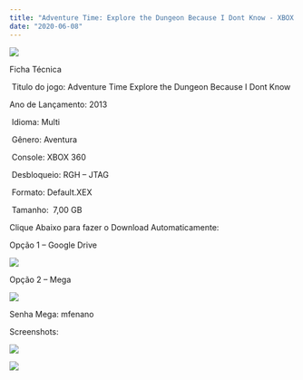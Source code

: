 ```yaml
---
title: "Adventure Time: Explore the Dungeon Because I Dont Know - XBOX 360 RGH - JTAG"
date: "2020-06-08"
---
```


[![](https://1.bp.blogspot.com/-J9aGDAYAv0o/Xt4_8O665eI/AAAAAAAALBA/Uo3xBvSADA4CjSCueHVIC21dns8oEyA_ACK4BGAsYHg/s320/91rtCXsxjPL._AC_SL1500_.jpg)](https://1.bp.blogspot.com/-J9aGDAYAv0o/Xt4_8O665eI/AAAAAAAALBA/Uo3xBvSADA4CjSCueHVIC21dns8oEyA_ACK4BGAsYHg/s1500/91rtCXsxjPL._AC_SL1500_.jpg)

Ficha Técnica

 Titulo do jogo: Adventure Time Explore the Dungeon Because I Dont Know

Ano de Lançamento: 2013

 Idioma: Multi

 Gênero: Aventura

 Console: XBOX 360

 Desbloqueio: RGH – JTAG

 Formato: Default.XEX

 Tamanho:  7,00 GB

Clique Abaixo para fazer o Download Automaticamente:

Opção 1 – Google Drive

[![](https://1.bp.blogspot.com/-4SUqXRoRWc0/XtsW72LDzrI/AAAAAAAAKHM/qo1oDro7CI03qjIvaVCl6yKZ3v_F_JvBwCK4BGAsYHg/APRENDA-Recupdsdasdasdaerado.png)](https://zee.gl/qIsXr3K0)

Opção 2 – Mega

[![](https://1.bp.blogspot.com/-fysMBE_30yA/XtsW8rOzeTI/AAAAAAAAKHQ/yEg2otqCtcAfsWIP0xI63y3c0eWdDVksQCK4BGAsYHg/MEGA.png)](https://zee.gl/H1bOXRV)

Senha Mega: mfenano

Screenshots:

[![](https://1.bp.blogspot.com/-glfteoZtiZw/Xt4_8u3DJ8I/AAAAAAAALBE/8IxP1-Rnl4ovbPPbAYpqpBluUixdkLZSQCK4BGAsYHg/w400-h225/img_normal.jpg)](https://1.bp.blogspot.com/-glfteoZtiZw/Xt4_8u3DJ8I/AAAAAAAALBE/8IxP1-Rnl4ovbPPbAYpqpBluUixdkLZSQCK4BGAsYHg/s794/img_normal.jpg)

[![](https://1.bp.blogspot.com/-REA1yEuYJSU/Xt4_9Kc8N7I/AAAAAAAALBI/S625WBEawEQmmv27WXgDJz7tw6Lpc649QCK4BGAsYHg/w400-h225/maxresdefault.jpg)](https://1.bp.blogspot.com/-REA1yEuYJSU/Xt4_9Kc8N7I/AAAAAAAALBI/S625WBEawEQmmv27WXgDJz7tw6Lpc649QCK4BGAsYHg/s1280/maxresdefault.jpg)
